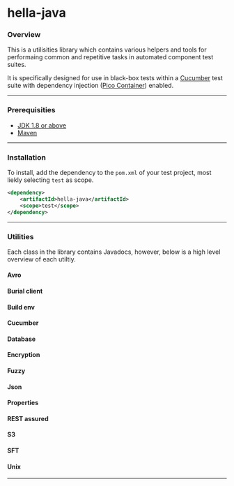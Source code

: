 # hella-java

### Overview

This is a utilisities library which contains various helpers and tools for performaing common and repetitive tasks in automated component test suites.<p>

It is specifically designed for use in black-box tests within a [Cucumber]() test suite with dependency injection ([Pico Container]()) enabled.

---

### Prerequisities

+ [JDK 1.8 or above]()
+ [Maven]()

---

### Installation

To install, add the dependency to the `pom.xml` of your test project, most liekly selecting `test` as scope.

```xml
<dependency>
	<artifactId>hella-java</artifactId>
	<scope>test</scope>
</dependency>
```

---

### Utilities

Each class in the library contains Javadocs, however, below is a high level overview of each utiltiy.

#### Avro

#### Burial client

#### Build env

#### Cucumber

#### Database

#### Encryption

#### Fuzzy

#### Json

#### Properties

#### REST assured

#### S3

#### SFT

#### Unix

---
